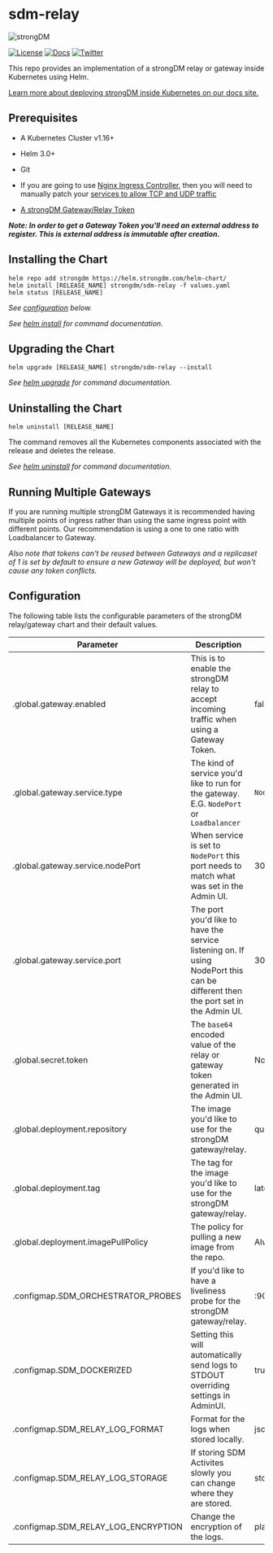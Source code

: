 ﻿# sdm-relay

![strongDM](https://assets-global.website-files.com/5ecfe3add0194393eabdf182/5ecfebb04752d36bdbe9bdbf_dark.svg)

[![License](https://img.shields.io/badge/License-Apache_2.0-blue.svg)](https://opensource.org/licenses/Apache-2.0)
[![Docs](https://img.shields.io/badge/docs-current-brightgreen.svg)](https://strongdm.com/docs)
[![Twitter](https://img.shields.io/twitter/follow/strongdm.svg?style=social)](https://twitter.com/intent/follow?screen_name=strongdm)

This repo provides an implementation of a strongDM relay or gateway inside Kubernetes using Helm.

[Learn more about deploying strongDM inside Kubernetes on our docs site.](https://www.strongdm.com/docs/installation/install-your-gateway/kubernetes-gateways)

## Prerequisites

* A Kubernetes Cluster v1.16+

* Helm 3.0+

* Git

* If you are going to use [Nginx Ingress Controller](https://kubernetes.github.io/ingress-nginx/), then you will need to manually patch your [services to allow TCP and UDP traffic](https://kubernetes.github.io/ingress-nginx/user-guide/exposing-tcp-udp-services/)

* [A strongDM Gateway/Relay Token](https://www.strongdm.com/docs/admin-ui-guide/network/gateways)

_**Note: In order to get a Gateway Token you'll need an external address to register. This is external address is immutable after creation.**_

## Installing the Chart

```shell
helm repo add strongdm https://helm.strongdm.com/helm-chart/
helm install [RELEASE_NAME] strongdm/sdm-relay -f values.yaml
helm status [RELEASE_NAME]
```

_See [configuration](#configuration) below._

_See [helm install](https://helm.sh/docs/helm/helm_install/) for command documentation._

## Upgrading the Chart

```shell
helm upgrade [RELEASE_NAME] strongdm/sdm-relay --install
```

_See [helm upgrade](https://helm.sh/docs/helm/helm_upgrade/) for command documentation._

## Uninstalling the Chart

```shell
helm uninstall [RELEASE_NAME]
```

The command removes all the Kubernetes components associated with the release and deletes the release.

_See [helm uninstall](https://helm.sh/docs/helm/helm_uninstall/) for command documentation._

## Running Multiple Gateways

If you are running multiple strongDM Gateways it is recommended having multiple points of ingress rather than using the same ingress point with different points. Our recommendation is using a one to one ratio with Loadbalancer to Gateway.

_Also note that tokens can't be reused between Gateways and a replicaset of 1 is set by default to ensure a new Gateway will be deployed, but won't cause any token conflicts._

## Configuration

The following table lists the configurable parameters of the strongDM relay/gateway chart and their default values.

| Parameter | Description | Default
| --- | --- | --- |
| .global.gateway.enabled | This is to enable the strongDM relay to accept incoming traffic when using a Gateway Token. | false |
| .global.gateway.service.type | The kind of service you'd like to run for the gateway. E.G. `NodePort` or `Loadbalancer` | `NodePort` |
| .global.gateway.service.nodePort | When service is set to `NodePort` this port needs to match what was set in the Admin UI. | 30001 |
| .global.gateway.service.port | The port you'd like to have the service listening on. If using NodePort this can be different then the port set in the Admin UI. | 30001 |
| .global.secret.token | The `base64` encoded value of the relay or gateway token generated in the Admin UI. | None |
| .global.deployment.repository | The image you'd like to use for the strongDM gateway/relay. | quay.io/sdmrepo/relay |
| .global.deployment.tag | The tag for the image you'd like to use for the strongDM gateway/relay. | latest |
| .global.deployment.imagePullPolicy | The policy for pulling a new image from the repo. | Always |
| .configmap.SDM_ORCHESTRATOR_PROBES | If you'd like to have a liveliness probe for the strongDM gateway/relay. | :9090 |
| .configmap.SDM_DOCKERIZED | Setting this will automatically send logs to STDOUT overriding settings in AdminUI. | true |
| .configmap.SDM_RELAY_LOG_FORMAT | Format for the logs when stored locally. | json |
| .configmap.SDM_RELAY_LOG_STORAGE | If storing SDM Activites slowly you can change where they are stored. | stdout |
| .configmap.SDM_RELAY_LOG_ENCRYPTION | Change the encryption of the logs. | plaintext |
